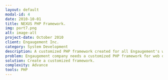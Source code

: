 ```yaml
---
layout: default
modal-id: 4
date: 2010-10-01
title: NEXUS PHP Framework.
img: port7.png
alt: image-alt
project-date: October 2010
client: Engaugement Inc.
category: System Development
description: A customized PHP framework created for all Engaugement's web based projects.
problem: Engaugement company needs a customized PHP framework for web development.
solution: Create a customized framework.
complexity: Advance
tools: PHP
---
```

